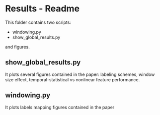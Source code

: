 # Results - Readme

This folder contains two scripts:

* windowing.py
* show_global_results.py

and figures. 

## show_global_results.py

It plots several figures contained in the paper: labeling schemes, window size effect, temporal-statistical vs nonlinear feature performance. 

## windowing.py

It plots labels mapping figures contained in the paper


